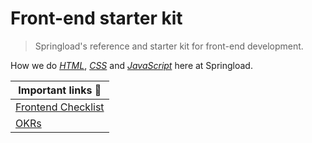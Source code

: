 # Front-end starter kit

> Springload's reference and starter kit for front-end development.

How we do [*HTML*](./html.md), [*CSS*](./css.md) and [*JavaScript*](./javascript.md) here at Springload.

| Important links :book:                                 |
|--------------------------------------------------------|
| [Frontend Checklist](./frontend-checklist.md) |
| [OKRs](./okr.md) |
